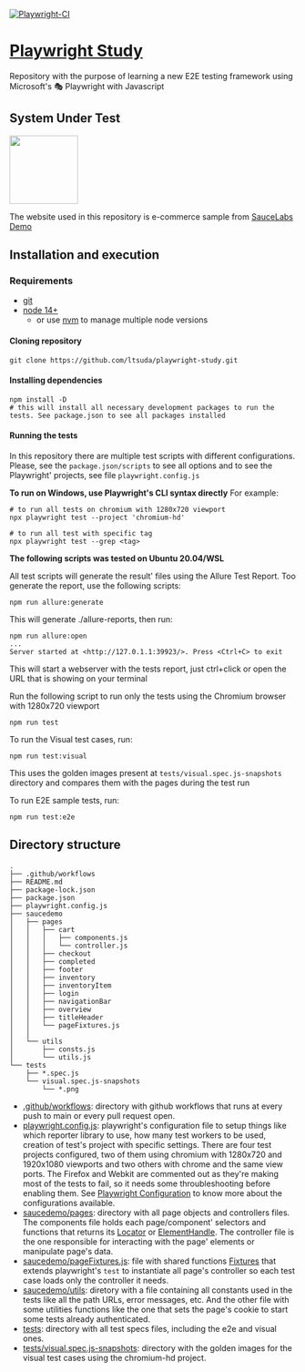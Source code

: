 [![Playwright-CI](https://github.com/ltsuda/playwright-study/actions/workflows/main.yml/badge.svg)](https://github.com/ltsuda/playwright-study/actions/workflows/main.yml)

# [Playwright Study](https://playwright.dev/)

Repository with the purpose of learning a new E2E testing framework using Microsoft's 🎭 Playwright with Javascript

## System Under Test

<a href="https://www.saucedemo.com/">
<img src="https://www.saucedemo.com/static/media/Login_Bot_graphic.20658452.png" width=120>
</a>

The website used in this repository is e-commerce sample from [SauceLabs Demo](https://www.saucedemo.com/)




## Installation and execution

### Requirements
 - [git](https://git-scm.com/downloads)
 - [node 14+](https://nodejs.org/en/)
   - or use [nvm](https://github.com/nvm-sh/nvm) to manage multiple node versions

#### Cloning repository

```text
git clone https://github.com/ltsuda/playwright-study.git
```

#### Installing dependencies
```node
npm install -D
# this will install all necessary development packages to run the tests. See package.json to see all packages installed
```

#### Running the tests
In this repository there are multiple test scripts with different configurations. Please, see the `package.json/scripts` to see all options and to see the Playwright' projects, see file `playwright.config.js`

**To run on Windows, use Playwright's CLI syntax directly**
For example:
```node
# to run all tests on chromium with 1280x720 viewport
npx playwright test --project 'chromium-hd'

# to run all test with specific tag
npx playwright test --grep <tag>
```

**The following scripts was tested on Ubuntu 20.04/WSL**

All test scripts will generate the result' files using the Allure Test Report. Too generate the report, use the following scripts:
```node
npm run allure:generate
```
This will generate ./allure-reports, then run:
```node
npm run allure:open
...
Server started at <http://127.0.1.1:39923/>. Press <Ctrl+C> to exit
```
This will start a webserver with the tests report, just ctrl+click or open the URL that is showing on your terminal


Run the following script to run only the tests using the Chromium browser with 1280x720 viewport
```node
npm run test
```

To run the Visual test cases, run:
```node
npm run test:visual
```
This uses the golden images present at `tests/visual.spec.js-snapshots` directory and compares them with the pages during the test run

To run E2E sample tests, run:
```node
npm run test:e2e
```


## Directory structure
```text
.
├── .github/workflows
├── README.md
├── package-lock.json
├── package.json
├── playwright.config.js
├── saucedemo
│   ├── pages
│   │   ├── cart
│   │   │   ├── components.js
│   │   │   └── controller.js
│   │   ├── checkout
│   │   ├── completed
│   │   ├── footer
│   │   ├── inventory
│   │   ├── inventoryItem
│   │   ├── login
│   │   ├── navigationBar
│   │   ├── overview
│   │   ├── titleHeader
│   │   └── pageFixtures.js
│   │
│   └── utils
│       ├── consts.js
│       └── utils.js
└── tests
    ├── *.spec.js
    └── visual.spec.js-snapshots
        └── *.png
```
 - [.github/workflows](https://github.com/ltsuda/playwright-study/tree/main/.github/workflows): directory with github workflows that runs at every push to main or every pull request open.
 - [playwright.config.js](https://github.com/ltsuda/playwright-study/blob/main/playwright.config.js): playwright's configuration file to setup things like which reporter library to use, how many test workers to be used, creation of test's project with specific settings. There are four test projects configured, two of them using chromium with 1280x720 and 1920x1080 viewports and two others with chrome and the same view ports. The Firefox and Webkit are commented out as they're making most of the tests to fail, so it needs some throubleshooting before enabling them. See [Playwright Configuration](https://playwright.dev/docs/test-configuration) to know more about the configurations available.
 - [saucedemo/pages](https://github.com/ltsuda/playwright-study/tree/main/saucedemo/pages): directory with all page objects and controllers files. The components file holds each page/component' selectors and functions that returns its [Locator](https://playwright.dev/docs/api/class-locator) or [ElementHandle](https://playwright.dev/docs/api/class-elementhandle). The controller file is the one responsible for interacting with the page' elements or manipulate page's data.
 - [saucedemo/pageFixtures.js](https://github.com/ltsuda/playwright-study/blob/main/saucedemo/pages/pageFixtures.js): file with shared functions [Fixtures](https://playwright.dev/docs/test-fixtures) that extends playwright's `test` to instantiate all page's controller so each test case loads only the controller it needs.
 - [saucedemo/utils](https://github.com/ltsuda/playwright-study/tree/main/saucedemo/utils): diretory with a file containing all constants used in the tests like all the path URLs, error messages, etc. And the other file with some utilities functions like the one that sets the page's cookie to start some tests already authenticated.
 - [tests](https://github.com/ltsuda/playwright-study/tree/main/tests): directory with all test specs files, including the e2e and visual ones.
 - [tests/visual.spec.js-snapshots](https://github.com/ltsuda/playwright-study/tree/main/tests/visual.spec.js-snapshots): directory with the golden images for the visual test cases using the chromium-hd project.
